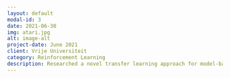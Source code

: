 ```yaml
---
layout: default
modal-id: 3
date: 2021-06-30
img: atari.jpg
alt: image-alt
project-date: June 2021
client: Vrije Universiteit
category: Reinforcement Learning
description: Researched a novel transfer learning approach for model-based reinforcement learning agents for my Master thesis. (<a href="https://arxiv.org/abs/2111.11525">NeurIPS 2021 workshop paper</a>) 
---
```

